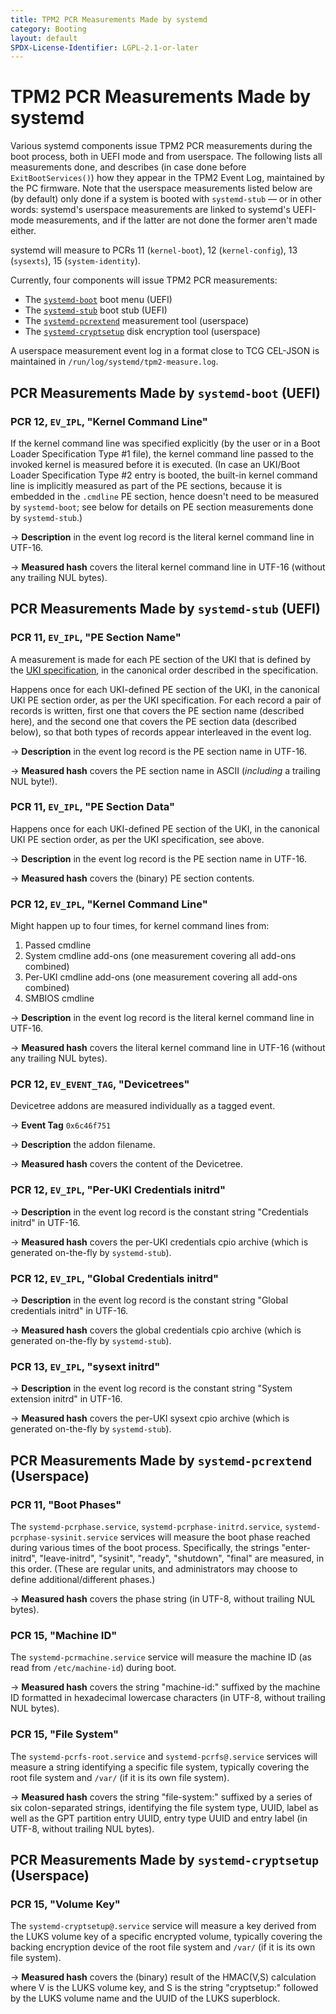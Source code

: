 ```yaml
---
title: TPM2 PCR Measurements Made by systemd
category: Booting
layout: default
SPDX-License-Identifier: LGPL-2.1-or-later
---
```


# TPM2 PCR Measurements Made by systemd

Various systemd components issue TPM2 PCR measurements during the boot process,
both in UEFI mode and from userspace. The following lists all measurements
done, and describes (in case done before `ExitBootServices()`) how they appear
in the TPM2 Event Log, maintained by the PC firmware. Note that the userspace
measurements listed below are (by default) only done if a system is booted with
`systemd-stub` — or in other words: systemd's userspace measurements are linked
to systemd's UEFI-mode measurements, and if the latter are not done the former
aren't made either.

systemd will measure to PCRs 11 (`kernel-boot`), 12 (`kernel-config`), 13
(`sysexts`), 15 (`system-identity`).

Currently, four components will issue TPM2 PCR measurements:

* The [`systemd-boot`](https://www.freedesktop.org/software/systemd/man/systemd-boot.html) boot menu (UEFI)
* The [`systemd-stub`](https://www.freedesktop.org/software/systemd/man/systemd-stub.html) boot stub (UEFI)
* The [`systemd-pcrextend`](https://www.freedesktop.org/software/systemd/man/systemd-pcrphase.service.html) measurement tool (userspace)
* The [`systemd-cryptsetup`](https://www.freedesktop.org/software/systemd/man/systemd-cryptsetup@.service.html) disk encryption tool (userspace)

A userspace measurement event log in a format close to TCG CEL-JSON is
maintained in `/run/log/systemd/tpm2-measure.log`.

## PCR Measurements Made by `systemd-boot` (UEFI)

### PCR 12, `EV_IPL`, "Kernel Command Line"

If the kernel command line was specified explicitly (by the user or in a Boot
Loader Specification Type #1 file), the kernel command line passed to the
invoked kernel is measured before it is executed. (In case an UKI/Boot Loader
Specification Type #2 entry is booted, the built-in kernel command line is
implicitly measured as part of the PE sections, because it is embedded in the
`.cmdline` PE section, hence doesn't need to be measured by `systemd-boot`; see
below for details on PE section measurements done by `systemd-stub`.)

→ **Description** in the event log record is the literal kernel command line in
UTF-16.

→ **Measured hash** covers the literal kernel command line in UTF-16 (without any
trailing NUL bytes).

## PCR Measurements Made by `systemd-stub` (UEFI)

### PCR 11, `EV_IPL`, "PE Section Name"

A measurement is made for each PE section of the UKI that is defined by the
[UKI
specification](https://uapi-group.org/specifications/specs/unified_kernel_image/),
in the canonical order described in the specification.

Happens once for each UKI-defined PE section of the UKI, in the canonical UKI
PE section order, as per the UKI specification. For each record a pair of
records is written, first one that covers the PE section name (described here),
and the second one that covers the PE section data (described below), so that
both types of records appear interleaved in the event log.

→ **Description** in the event log record is the PE section name in UTF-16.

→ **Measured hash** covers the PE section name in ASCII (*including* a trailing NUL byte!).

### PCR 11, `EV_IPL`, "PE Section Data"

Happens once for each UKI-defined PE section of the UKI, in the canonical UKI
PE section order, as per the UKI specification, see above.

→ **Description** in the event log record is the PE section name in UTF-16.

→ **Measured hash** covers the (binary) PE section contents.

### PCR 12, `EV_IPL`, "Kernel Command Line"

Might happen up to four times, for kernel command lines from:

 1. Passed cmdline
 2. System cmdline add-ons (one measurement covering all add-ons combined)
 3. Per-UKI cmdline add-ons (one measurement covering all add-ons combined)
 2. SMBIOS cmdline

→ **Description** in the event log record is the literal kernel command line in
UTF-16.

→ **Measured hash** covers the literal kernel command line in UTF-16 (without any
trailing NUL bytes).

### PCR 12, `EV_EVENT_TAG`, "Devicetrees"

Devicetree addons are measured individually as a tagged event.

→ **Event Tag** `0x6c46f751`

→ **Description** the addon filename.

→ **Measured hash** covers the content of the Devicetree.

### PCR 12, `EV_IPL`, "Per-UKI Credentials initrd"

→ **Description** in the event log record is the constant string "Credentials
initrd" in UTF-16.

→ **Measured hash** covers the per-UKI credentials cpio archive (which is generated
 on-the-fly by `systemd-stub`).

### PCR 12, `EV_IPL`, "Global Credentials initrd"

→ **Description** in the event log record is the constant string "Global
credentials initrd" in UTF-16.

→ **Measured hash** covers the global credentials cpio archive (which is generated
on-the-fly by `systemd-stub`).

### PCR 13, `EV_IPL`, "sysext initrd"

→ **Description** in the event log record is the constant string "System extension
initrd" in UTF-16.

→ **Measured hash** covers the per-UKI sysext cpio archive (which is generated
on-the-fly by `systemd-stub`).

## PCR Measurements Made by `systemd-pcrextend` (Userspace)

### PCR 11, "Boot Phases"

The `systemd-pcrphase.service`, `systemd-pcrphase-initrd.service`,
`systemd-pcrphase-sysinit.service` services will measure the boot phase reached
during various times of the boot process. Specifically, the strings
"enter-initrd", "leave-initrd", "sysinit", "ready", "shutdown", "final" are
measured, in this order. (These are regular units, and administrators may
choose to define additional/different phases.)

→ **Measured hash** covers the phase string (in UTF-8, without trailing NUL
bytes).

### PCR 15, "Machine ID"

The `systemd-pcrmachine.service` service will measure the machine ID (as read
from `/etc/machine-id`) during boot.

→ **Measured hash** covers the string "machine-id:" suffixed by the machine ID
formatted in hexadecimal lowercase characters (in UTF-8, without trailing NUL
bytes).

### PCR 15, "File System"

The `systemd-pcrfs-root.service` and `systemd-pcrfs@.service` services will
measure a string identifying a specific file system, typically covering the
root file system and `/var/` (if it is its own file system).

→ **Measured hash** covers the string "file-system:" suffixed by a series of six
colon-separated strings, identifying the file system type, UUID, label as well
as the GPT partition entry UUID, entry type UUID and entry label (in UTF-8,
without trailing NUL bytes).

## PCR Measurements Made by `systemd-cryptsetup` (Userspace)

### PCR 15, "Volume Key"

The `systemd-cryptsetup@.service` service will measure a key derived from the
LUKS volume key of a specific encrypted volume, typically covering the backing
encryption device of the root file system and `/var/` (if it is its own file
system).

→ **Measured hash** covers the (binary) result of the HMAC(V,S) calculation where V
is the LUKS volume key, and S is the string "cryptsetup:" followed by the LUKS
volume name and the UUID of the LUKS superblock.
